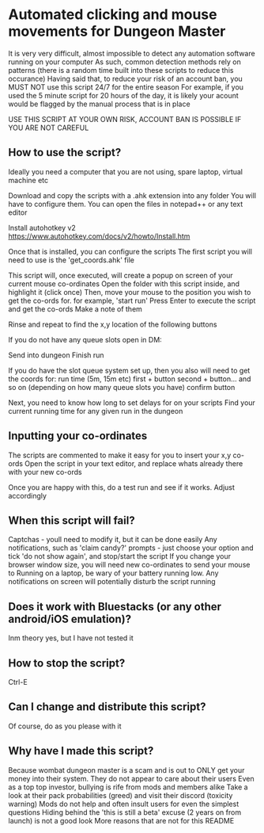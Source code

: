 <H1> Automated clicking and mouse movements for Dungeon Master </H1>

It is very very difficult, almost impossible to detect any automation software running on your computer
As such, common detection methods rely on patterns (there is a random time built into these scripts to reduce this occurance)
Having said that, to reduce your risk of an account ban, you MUST NOT use this script 24/7 for the entire season
For example, if you used the 5 minute script for 20 hours of the day, it is likely your acount would be flagged by the manual process that is in place

USE THIS SCRIPT AT YOUR OWN RISK, ACCOUNT BAN IS POSSIBLE IF YOU ARE NOT CAREFUL

<H2>How to use the script?</H2>

Ideally you need a computer that you are not using, spare laptop, virtual machine etc

Download and copy the scripts with a .ahk extension into any folder
You will have to configure them. You can open the files in notepad++ or any text editor

Install autohotkey v2
https://www.autohotkey.com/docs/v2/howto/Install.htm

Once that is installed, you can configure the scripts
The first script you will need to use is the 'get_coords.ahk' file

This script will, once executed, will create a popup on screen of your current mouse co-ordinates
Open the folder with this script inside, and highlight it (click once)
Then, move your mouse to the position you wish to get the co-ords for. for example, 'start run'
Press Enter to execute the script and get the co-ords
Make a note of them

Rinse and repeat to find the x,y location of the following buttons

If you do not have any queue slots open in DM:

Send into dungeon
Finish run

If you do have the slot queue system set up, then you also will need to get the coords for:
run time (5m, 15m etc)
first + button
second + button... and so on (depending on how many queue slots you have)
confirm button

Next, you need to know how long to set delays for on your scripts
Find your current running time for any given run in the dungeon

<H2>Inputting your co-ordinates</H2>
The scripts are commented to make it easy for you to insert your x,y co-ords
Open the script in your text editor, and replace whats already there with your new co-ords

Once you are happy with this, do a test run and see if it works.
Adjust accordingly

<H2>When this script will fail?</H2>
Captchas - youll need to modify it, but it can be done easily
Any notifications, such as 'claim candy?' prompts - just choose your option and tick 'do not show again', and stop/start the script
If you change your browser window size, you will need new co-ordinates to send your mouse to
Running on a laptop, be wary of your battery running low.
Any notifications on screen will potentially disturb the script running

<H2>Does it work with Bluestacks (or any other android/iOS emulation)?</H2>
Inm theory yes, but I have not tested it

<H2>How to stop the script?</H2>
Ctrl-E

<H2>Can I change and distribute this script?</H2>
Of course, do as you please with it

<H2>Why have I made this script?</H2>
Because wombat dungeon master is a scam and is out to ONLY get your money into their system. They do not appear to care about their users
Even as a top top investor, bullying is rife from mods and members alike
Take a look at their pack probabilities (greed) and visit their discord (toxicity warning)
Mods do not help and often insult users for even the simplest questions
Hiding behind the 'this is still a beta' excuse (2 years on from launch) is not a good look
More reasons that are not for this README
